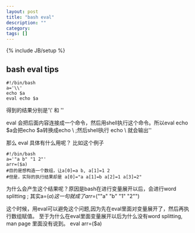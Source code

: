 ```yaml
---
layout: post
title: "bash eval"
description: ""
category: 
tags: []
---
```

{% include JB/setup %}
## bash eval tips

	#!/bin/bash
	a='\\'
	echo $a
	eval echo $a

得到的结果分别是'\\' 和 '\'

eval 会把后面内容连接成一个命令，然后用shell执行这个命令。所以eval echo $a会把echo $a转换成echo \\ ;然后shell执行 echo \\ 就会输出'\'

那么 eval 具体有什么用呢？
比如这个例子

	#!/bin/bash
	a='"a b" "1 2"'
	arr=($a)
	#目的是想构造一个数组，让a[0]=a b, a[1]=1 2
	#但是，实际的执行结果却是 a[0]="a a[1]=b a[2]=1 a[3]=2"

为什么会产生这个结果呢？原因是bash在进行变量展开以后，会进行word splitting ; 其实a=($a)这一句就成了
	arr=$(""a" "b" "1" "2"")

这个时候，用eval可以避免这个问题,因为先在eval里面对变量展开了，然后再执行数组赋值。 至于为什么在eval里面变量展开以后为什么没有word splitting, man page 里面没有说到。
	eval arr=($a)



